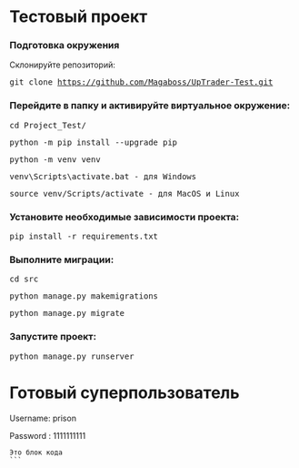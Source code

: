 # Тестовый проект
### Подготовка окружения
Склонируйте репозиторий:

<kbd>git clone https://github.com/Magaboss/UpTrader-Test.git</kbd>

### Перейдите в папку и активируйте виртуальное окружение:

 <kbd>cd Project_Test/</kbd>

 <kbd>python -m pip install --upgrade pip</kbd>

 <kbd>python -m venv venv</kbd>
 
 <kbd>venv\Scripts\activate.bat - для Windows</kbd>
 
 <kbd>source venv/Scripts/activate - для MacOS и Linux</kbd>


### Установите необходимые зависимости проекта:

<kbd>pip install -r requirements.txt</kbd>

### Выполните миграции:

<kbd>cd src</kbd>
  
<kbd>python manage.py makemigrations</kbd>
  
<kbd>python manage.py migrate</kbd>

### Запустите проект:

<kbd>python manage.py runserver</kbd>


# Готовый суперпользователь 
Username: prison

Password : 1111111111

````
Это блок кода
```
